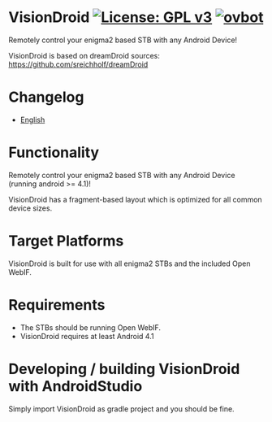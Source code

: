 VisionDroid [![License: GPL v3](https://img.shields.io/badge/License-GPLv3-blue.svg)](https://www.gnu.org/licenses/gpl-3.0) [![ovbot](https://github.com/OpenVisionE2/VisionDroid/actions/workflows/visiondroid.yml/badge.svg)](https://github.com/OpenVisionE2/VisionDroid/actions/workflows/visiondroid.yml)
===========

Remotely control your enigma2 based STB with any Android Device!

VisionDroid is based on dreamDroid sources: https://github.com/sreichholf/dreamDroid

# Changelog
* [English](app/res/raw/changelog.md)

# Functionality
Remotely control your enigma2 based STB with any Android Device (running android >= 4.1)!

VisionDroid has a fragment-based layout which is optimized for all common device sizes.

# Target Platforms
VisionDroid is built for use with all enigma2 STBs and the included Open WebIF.

# Requirements
* The STBs should be running Open WebIF.
* VisionDroid requires at least Android 4.1

# Developing / building VisionDroid with AndroidStudio

Simply import VisionDroid as gradle project and you should be fine.
